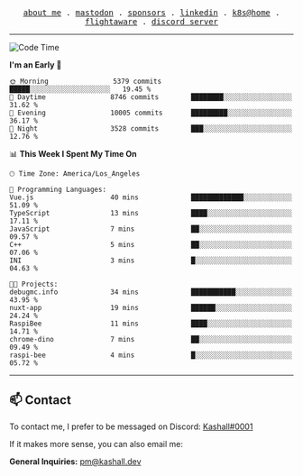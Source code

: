 <p align="center">
  <samp>
    <a href="https://jordanjones.org/">about me</a> .
    <a rel="me" href="https://mastodon.social/@kashall">mastodon</a> .
    <a href="https://github.com/sponsors/kashalls">sponsors</a> .
    <a href="https://linkedin.com/in/jordpjones">linkedin</a> .
    <a href="https://github.com/kashalls/home-cluster">k8s@home</a> .
    <a href="https://flightaware.com/adsb/stats/user/kashalls">flightaware</a> .
    <a href="https://discord.gg/ctgrp8k">discord server</a>
  </samp>
</p>

---

<!--START_SECTION:waka-->
![Code Time](http://img.shields.io/badge/Code%20Time-1%2C363%20hrs%205%20mins-blue)

**I'm an Early 🐤** 

```text
🌞 Morning                5379 commits        █████░░░░░░░░░░░░░░░░░░░░   19.45 % 
🌆 Daytime                8746 commits        ████████░░░░░░░░░░░░░░░░░   31.62 % 
🌃 Evening                10005 commits       █████████░░░░░░░░░░░░░░░░   36.17 % 
🌙 Night                  3528 commits        ███░░░░░░░░░░░░░░░░░░░░░░   12.76 % 
```


📊 **This Week I Spent My Time On** 

```text
🕑︎ Time Zone: America/Los_Angeles

💬 Programming Languages: 
Vue.js                   40 mins             █████████████░░░░░░░░░░░░   51.09 % 
TypeScript               13 mins             ████░░░░░░░░░░░░░░░░░░░░░   17.11 % 
JavaScript               7 mins              ██░░░░░░░░░░░░░░░░░░░░░░░   09.57 % 
C++                      5 mins              ██░░░░░░░░░░░░░░░░░░░░░░░   07.06 % 
INI                      3 mins              █░░░░░░░░░░░░░░░░░░░░░░░░   04.63 % 

🐱‍💻 Projects: 
debugmc.info             34 mins             ███████████░░░░░░░░░░░░░░   43.95 % 
nuxt-app                 19 mins             ██████░░░░░░░░░░░░░░░░░░░   24.24 % 
RaspiBee                 11 mins             ████░░░░░░░░░░░░░░░░░░░░░   14.71 % 
chrome-dino              7 mins              ██░░░░░░░░░░░░░░░░░░░░░░░   09.49 % 
raspi-bee                4 mins              █░░░░░░░░░░░░░░░░░░░░░░░░   05.72 % 
```


<!--END_SECTION:waka-->

---

## 📫 Contact

To contact me, I prefer to be messaged on Discord:  [Kashall#0001](https://discord.com/users/201077739589992448)

If it makes more sense, you can also email me:

**General Inquiries:** pm@kashall.dev  
